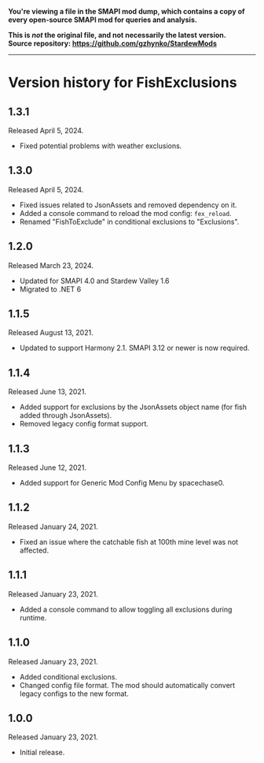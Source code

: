 **You're viewing a file in the SMAPI mod dump, which contains a copy of every open-source SMAPI mod
for queries and analysis.**

**This is _not_ the original file, and not necessarily the latest version.**  
**Source repository: https://github.com/gzhynko/StardewMods**

----

# Version history for FishExclusions

## 1.3.1
Released April 5, 2024.
- Fixed potential problems with weather exclusions.

## 1.3.0
Released April 5, 2024.
- Fixed issues related to JsonAssets and removed dependency on it.
- Added a console command to reload the mod config: `fex_reload`.
- Renamed "FishToExclude" in conditional exclusions to "Exclusions".

## 1.2.0
Released March 23, 2024.
- Updated for SMAPI 4.0 and Stardew Valley 1.6
- Migrated to .NET 6

## 1.1.5
Released August 13, 2021.
- Updated to support Harmony 2.1. SMAPI 3.12 or newer is now required.

## 1.1.4
Released June 13, 2021.
- Added support for exclusions by the JsonAssets object name (for fish added through JsonAssets).
- Removed legacy config format support.

## 1.1.3
Released June 12, 2021.
- Added support for Generic Mod Config Menu by spacechase0.

## 1.1.2
Released January 24, 2021.
- Fixed an issue where the catchable fish at 100th mine level was not affected.

## 1.1.1
Released January 23, 2021.
- Added a console command to allow toggling all exclusions during runtime.

## 1.1.0
Released January 23, 2021.
- Added conditional exclusions.
- Changed config file format. The mod should automatically convert legacy configs to the new format.

## 1.0.0
Released January 23, 2021.
- Initial release.
